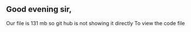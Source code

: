 ## Good evening sir, 
Our file is 131 mb so git hub is not showing it directly 
To view the code file 
